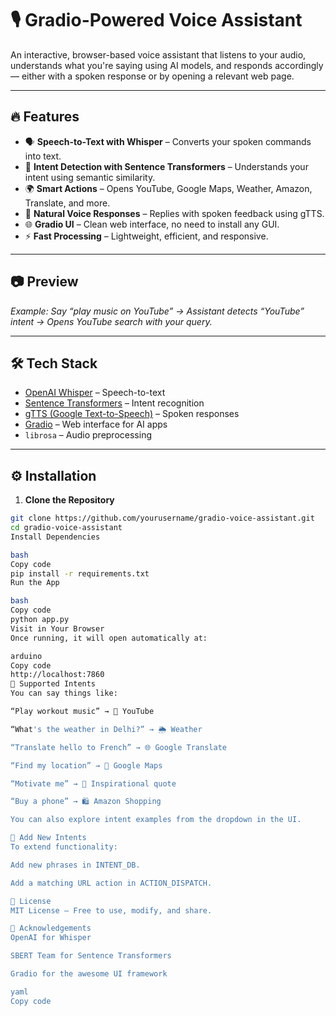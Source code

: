 # 🎙️ Gradio-Powered Voice Assistant

An interactive, browser-based voice assistant that listens to your audio, understands what you're saying using AI models, and responds accordingly — either with a spoken response or by opening a relevant web page.

---

## 🔥 Features

- 🗣️ **Speech-to-Text with Whisper** – Converts your spoken commands into text.
- 🧠 **Intent Detection with Sentence Transformers** – Understands your intent using semantic similarity.
- 🌍 **Smart Actions** – Opens YouTube, Google Maps, Weather, Amazon, Translate, and more.
- 💬 **Natural Voice Responses** – Replies with spoken feedback using gTTS.
- 🌐 **Gradio UI** – Clean web interface, no need to install any GUI.
- ⚡ **Fast Processing** – Lightweight, efficient, and responsive.

---

## 📷 Preview

_Example: Say “play music on YouTube” → Assistant detects “YouTube” intent → Opens YouTube search with your query._

---

## 🛠️ Tech Stack

- [OpenAI Whisper](https://github.com/openai/whisper) – Speech-to-text
- [Sentence Transformers](https://www.sbert.net/) – Intent recognition
- [gTTS (Google Text-to-Speech)](https://pypi.org/project/gTTS/) – Spoken responses
- [Gradio](https://www.gradio.app/) – Web interface for AI apps
- `librosa` – Audio preprocessing

---

## ⚙️ Installation

1. **Clone the Repository**
```bash
git clone https://github.com/yourusername/gradio-voice-assistant.git
cd gradio-voice-assistant
Install Dependencies

bash
Copy code
pip install -r requirements.txt
Run the App

bash
Copy code
python app.py
Visit in Your Browser
Once running, it will open automatically at:

arduino
Copy code
http://localhost:7860
🧠 Supported Intents
You can say things like:

“Play workout music” → 🎵 YouTube

“What's the weather in Delhi?” → 🌦️ Weather

“Translate hello to French” → 🌐 Google Translate

“Find my location” → 📍 Google Maps

“Motivate me” → 🧘 Inspirational quote

“Buy a phone” → 🛍️ Amazon Shopping

You can also explore intent examples from the dropdown in the UI.

🧩 Add New Intents
To extend functionality:

Add new phrases in INTENT_DB.

Add a matching URL action in ACTION_DISPATCH.

📄 License
MIT License – Free to use, modify, and share.

🙌 Acknowledgements
OpenAI for Whisper

SBERT Team for Sentence Transformers

Gradio for the awesome UI framework

yaml
Copy code

